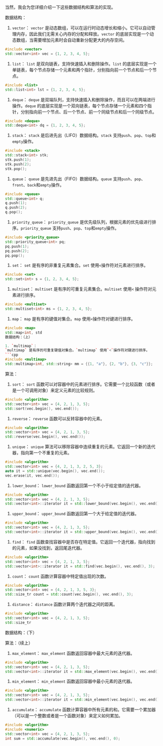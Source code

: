 当然，我会为您详细介绍一下这些数据结构和算法的实现。

数据结构：

1. `vector`：
   `vector`
   是动态数组，可以在运行时动态增长和缩小。它可以自动管理内存，因此我们无需关心内存的分配和释放。`vector`
   的底层实现是一个动态数组，当需要增加元素时会自动重新分配更大的内存空间。

```cpp
#include <vector>
std::vector<int> vec = {1, 2, 3, 4, 5};
```

1. `list`：
   `list` 是双向链表，支持快速插入和删除操作。`list`
   的底层实现是一个单链表，每个节点存储一个元素和两个指针，分别指向前一个节点和后一个节点。

```cpp
#include <list>
std::list<int> lst = {1, 2, 3, 4, 5};
```

1. `deque`：
   `deque`
   是双端队列，支持快速插入和删除操作，而且可以在两端进行操作。`deque`
   的底层实现是一个双向链表，每个节点存储一个元素和四个指针，分别指向前一个节点、后一个节点、前一个同级节点和后一个同级节点。

```cpp
#include <deque>
std::deque<int> dq = {1, 2, 3, 4, 5};
```

1. `stack`：
   `stack` 是后进先出（LIFO）数据结构。`stack`
   支持`push`、`pop`、`top`和`empty`操作。

```cpp
#include <stack>
std::stack<int> stk;
stk.push(1);
stk.push(2);
stk.pop();
```

1. `queue`：
   `queue` 是先进先出（FIFO）数据结构。`queue`
   支持`push`、`pop`、`front`、`back`和`empty`操作。

```cpp
#include <queue>
std::queue<int> q;
q.push(1);
q.push(2);
q.pop();
```

1. `priority_queue`：
   `priority_queue`
   是优先级队列，根据元素的优先级进行排序。`priority_queue`
   支持`push`、`pop`、`top`和`empty`操作。

```cpp
#include <priority_queue>
std::priority_queue<int> pq;
pq.push(1);
pq.push(2);
pq.pop();
```

1. `set`：
   `set` 是有序的非重复元素集合。`set` 使用`<`操作符对元素进行排序。

```cpp
#include <set>
std::set<int> s = {1, 2, 3, 4, 5};
```

1. `multiset`：
   `multiset` 是有序的可重复元素集合。`multiset` 使用`<`
   操作符对元素进行排序。

```cpp
#include <multiset>
std::multiset<int> ms = {1, 2, 3, 4, 5};
```

1. `map`：
   `map` 是有序的键值对集合。`map` 使用`<`操作符对键进行排序。

```cpp
#include <map>
std::map<int, std
数据结构：（上）

1. `multimap`：
`multimap` 是有序的可重复键值对集合。`multimap` 使用`<`操作符对键进行排序。
```cpp
#include <multimap>
std::multimap<int, std::string> mm = {{1, "a"}, {2, "b"}, {3, "c"}};
```

算法：

1. `sort`：
   `sort` 函数可以对容器中的元素进行排序。它需要一个比较函数（或者是一个可调用对象）来定义元素的比较规则。

```cpp
#include <algorithm>
std::vector<int> vec = {4, 2, 1, 3, 5};
std::sort(vec.begin(), vec.end());
```

1. `reverse`：
   `reverse` 函数可以反转容器中的元素。

```cpp
#include <algorithm>
std::vector<int> vec = {4, 2, 1, 3, 5};
std::reverse(vec.begin(), vec.end());
```

1. `unique`：
   `unique` 算法可以移除容器中连续重复的元素。它返回一个新的迭代器，指向第一个不重复的元素。

```cpp
#include <algorithm>
std::vector<int> vec = {4, 2, 1, 3, 2, 5, 3};
auto it = std::unique(vec.begin(), vec.end());
vec.erase(it, vec.end());
```

1. `lower_bound`：
   `lower_bound` 函数返回第一个不小于给定值的迭代器。

```cpp
#include <algorithm>
std::vector<int> vec = {4, 2, 1, 3, 5};
std::vector<int>::iterator it = std::lower_bound(vec.begin(), vec.end(), 3);
```

1. `upper_bound`：
   `upper_bound` 函数返回第一个大于给定值的迭代器。

```cpp
#include <algorithm>
std::vector<int> vec = {4, 2, 1, 3, 5};
std::vector<int>::iterator it = std::upper_bound(vec.begin(), vec.end(), 3);
```

1. `find`：
   `find` 函数查找容器中是否存在特定值。它返回一个迭代器，指向找到的元素，如果没找到，返回尾迭代器。

```cpp
#include <algorithm>
std::vector<int> vec = {4, 2, 1, 3, 5};
std::vector<int>::iterator it = std::find(vec.begin(), vec.end(), 3);
```

1. `count`：
   `count` 函数计算容器中特定值出现的次数。

```cpp
#include <algorithm>
std::vector<int> vec = {4, 2, 1, 3, 5, 3};
std::size_tr count = std::count(vec.begin(), vec.end(), 3);
```

1. `distance`：
   `distance` 函数计算两个迭代器之间的距离。

```cpp
#include <algorithm>
std::vector<int> vec = {4, 2, 1, 3, 5};
std::size_tr
```

数据结构：（下）

算法：（续上）

1. `max_element`：
   `max_element` 函数返回容器中最大元素的迭代器。

```cpp
#include <algorithm>
std::vector<int> vec = {4, 2, 1, 3, 5};
std::vector<int>::iterator it = std::max_element(vec.begin(), vec.end());
```

1. `min_element`：
   `min_element` 函数返回容器中最小元素的迭代器。

```cpp
#include <algorithm>
std::vector<int> vec = {4, 2, 1, 3, 5};
std::vector<int>::iterator it = std::min_element(vec.begin(), vec.end());
```

1. `accumulate`：
   `accumulate`
   函数计算容器中所有元素的和。它需要一个累加器（可以是一个整数或者是一个函数对象）来定义如何累加。

```cpp
#include <algorithm>
#include <numeric>
std::vector<int> vec = {4, 2, 1, 3, 5};
int sum = std::accumulate(vec.begin(), vec.end(), 0);
```
